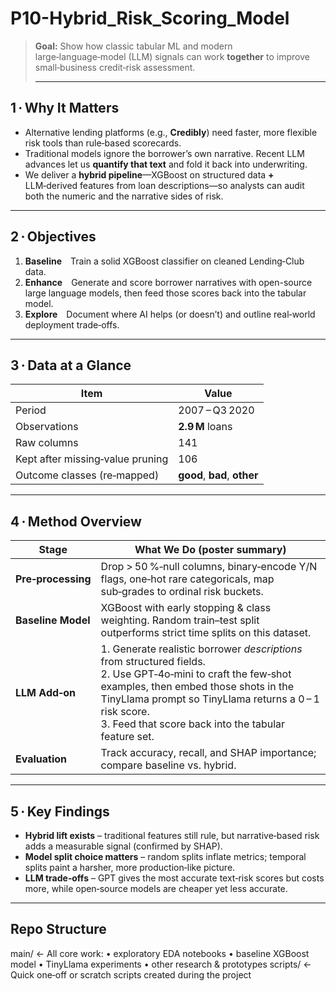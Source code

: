 # P10-Hybrid_Risk_Scoring_Model

> **Goal:** Show how classic tabular ML and modern large‑language‑model (LLM) signals can work **together** to improve small‑business credit‑risk assessment.
>
> ---

## 1 · Why It Matters
- Alternative lending platforms (e.g., **Credibly**) need faster, more flexible risk tools than rule‑based scorecards.
- Traditional models ignore the borrower’s own narrative. Recent LLM advances let us **quantify that text** and fold it back into underwriting.
- We deliver a **hybrid pipeline**—XGBoost on structured data **+** LLM‑derived features from loan descriptions—so analysts can audit both the numeric and the narrative sides of risk.

---

## 2 · Objectives
1. **Baseline** Train a solid XGBoost classifier on cleaned Lending‑Club data.  
2. **Enhance** Generate and score borrower narratives with open-source large language models, then feed those scores back into the tabular model.  
3. **Explore** Document where AI helps (or doesn’t) and outline real‑world deployment trade‑offs.

---   

## 3 · Data at a Glance
| Item                              | Value |
|-----------------------------------|-------|
| Period                            | 2007 – Q3 2020 |
| Observations                      | **2.9 M** loans |
| Raw columns                       | 141 |
| Kept after missing‑value pruning  | 106 |
| Outcome classes (re‑mapped)       | **good**, **bad**, **other** |

---

## 4 · Method Overview
| Stage                    | What We Do (poster summary) |
|--------------------------|-----------------------------|
| **Pre‑processing**       | Drop > 50 %‑null columns, binary‑encode Y/N flags, one‑hot rare categoricals, map sub‑grades to ordinal risk buckets. |
| **Baseline Model**       | XGBoost with early stopping & class weighting. Random train–test split outperforms strict time splits on this dataset. |
| **LLM Add‑on**           | 1. Generate realistic borrower *descriptions* from structured fields.<br>2. Use GPT‑4o‑mini to craft the few‑shot examples, then embed those shots in the TinyLlama prompt so TinyLlama returns a 0 – 1 risk score.<br>3. Feed that score back into the tabular feature set. |
| **Evaluation**           | Track accuracy, recall, and SHAP importance; compare baseline vs. hybrid. |

---

## 5 · Key Findings
- **Hybrid lift exists** – traditional features still rule, but narrative‑based risk adds a measurable signal (confirmed by SHAP).  
- **Model split choice matters** – random splits inflate metrics; temporal splits paint a harsher, more production‑like picture.  
- **LLM trade‑offs** – GPT gives the most accurate text‑risk scores but costs more, while open‑source models are cheaper yet less accurate.

---

## Repo Structure
main/ <- All core work:
• exploratory EDA notebooks
• baseline XGBoost model
• TinyLlama experiments
• other research & prototypes
scripts/ <- Quick one‑off or scratch scripts created during the project


